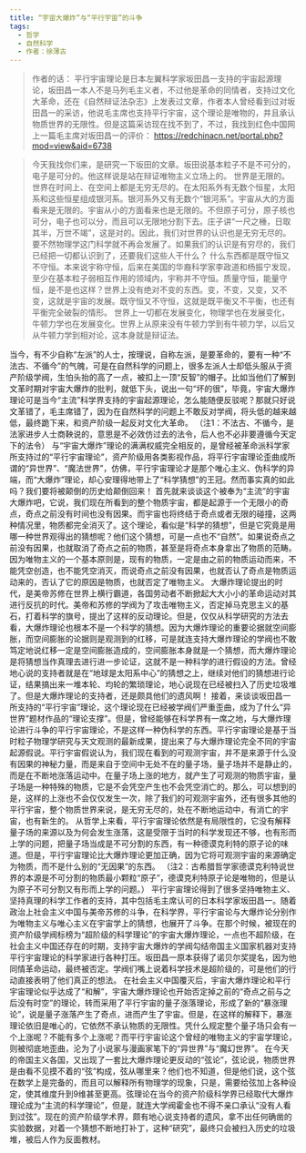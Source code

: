 ```yaml
---
title: “宇宙大爆炸”与“平行宇宙”的斗争
tags:
  - 哲学
  - 自然科学
  - 作者：徐薄古
---
```


> 作者的话：
> 平行宇宙理论是日本左翼科学家坂田昌一支持的宇宙起源理论，坂田昌一本人不是马列毛主义者，不过他是革命的同情者，支持过文化大革命，还在《自然辩证法杂志》上发表过文章，作者本人曾经看到过对坂田昌一的采访，他说毛主席也支持平行宇宙，这个理论是唯物的，并且承认物质世界的无限性。但是这篇采访现在找不到了，不过，我找到红色中国网上一篇毛主席对坂田昌一的评价：
> https://redchinacn.net/portal.php?mod=view&aid=6738

> 今天我找你们来，是研究一下坂田的文章。坂田说基本粒子不是不可分的，电子是可分的。他这样说是站在辩证唯物主义立场上的。
> 世界是无限的。世界在时间上、在空间上都是无穷无尽的。在太阳系外有无数个恒星，太阳系和这些恒星组成银河系。银河系外又有无数个“银河系”。宇宙从大的方面看来是无限的。宇宙从小的方面看来也是无限的。不但原子可分，原子核也可分，电子也可以分，而且可以无限地分割下去。庄子讲“一尺之棰，日取其半，万世不竭”，这是对的。因此，我们对世界的认识也是无穷无尽的。要不然物理学这门科学就不再会发展了。如果我们的认识是有穷尽的，我们已经把一切都认识到了，还要我们这些人干什么？
> 什么东西都是既守恒又不守恒。本来说宇称守恒，后来在美国的华裔科学家李政道和杨振宁发现，至少在基本粒子弱相互作用的领域内，宇称并不守恒。质量守恒，能量守恒，是不是也这样？世界上没有绝对不变的东西。变，不变，又变，又不变，这就是宇宙的发展。既守恒又不守恒，这就是既平衡又不平衡，也还有平衡完全破裂的情形。
> 世界上一切都在发展变化，物理学也在发展变化，牛顿力学也在发展变化。世界上从原来没有牛顿力学到有牛顿力学，以后又从牛顿力学到相对论，这本身就是辩证法。


当今，有不少自称“左派”的人士，按理说，自称左派，是要革命的，要有一种“不法古、不循今”的气魄，可是在自然科学的问题上，很多左派人士却低头服从于资产阶级学阀，生怕头抬的高了一点，被扣上一顶“反智”的帽子。比如当他们了解到文革时期对宇宙大爆炸的批判，就低下头，说出一句“坏的很”，毕竟，宇宙大爆炸理论可是当今“主流”科学界支持的宇宙起源理论，怎么能随便反驳呢？那就只好说文革错了，毛主席错了，因为在自然科学的问题上不敢反对学阀，将头低的越来越低，最终跪下来，和资产阶级一起反对文化大革命。
（注1：不法古、不循今，是法家进步人士商鞅说的，意思是不必效仿过去的法令，后人也不必非要遵循今天定下的法令）
与“宇宙大爆炸”理论的满满权威完全相反的，是曾经被革命派科学家所支持过的“平行宇宙理论”，资产阶级用各类影视作品，将平行宇宙理论歪曲成所谓的“异世界”、“魔法世界”，仿佛，平行宇宙理论才是那个唯心主义、伪科学的异端，而“大爆炸”理论，却心安理得地带上了“科学猜想”的王冠。然而事实真的如此吗？我们要将被颠倒的历史给颠倒回来！
首先就来谈谈这个被奉为“主流”的宇宙大爆炸吧，它说，我们现在所看到的整个物质宇宙，都是起源于一个无限小的奇点，奇点之前没有时间也没有因果。而宇宙也将终结于奇点或者无限的碰撞，这两种情况里，物质都完全消灭了。这个理论，看似是“科学的猜想”，但是它究竟是用哪一种世界观得出的猜想呢？他们这个猜想，可是一点也不“自然”。如果说奇点之前没有因果，也就取消了奇点之前的物质，甚至是将奇点本身拿出了物质的范畴。因为唯物主义的一个基本原则是，现有的物质，一定是由之前的物质运动而来，不能凭空创造，也不能凭空消灭，而说奇点之前没有因果，也就否认了奇点是物质运动来的，否认了它的原因是物质，也就否定了唯物主义。
大爆炸理论提出的时代，是美帝苏修在世界上横行霸道，各国劳动者不断掀起大大小小的革命运动对其进行反抗的时代。美帝和苏修的学阀为了攻击唯物主义，否定掉马克思主义的基石，打着科学的旗号，提出了这样的反动理论。但是，仅仅从科学研究的方法去看，大爆炸理论也根本不是一个科学的猜想。因为大爆炸理论的重要论据就空间膨胀，而空间膨胀的论据则是观测到的红移，可是就连支持大爆炸理论的学阀也不敢笃定地说红移一定是空间膨胀造成的，空间膨胀本身就是一个猜想，而大爆炸理论是将猜想当作真理去进行进一步论证，这就不是一种科学的进行假设的方法。曾经地心说的支持者就是在“地球是太阳系中心”的猜想之上，继续对他们的猜想进行论证，结果搞出来一堆本轮、均轮的繁琐理论，地心说现在已经被扫入了历史垃圾堆了。但是大爆炸理论的支持者，还是颇具他们的遗风啊！
接着，来谈谈坂田昌一所支持的“平行宇宙”理论，这个理论现在已经被学阀们严重歪曲，成为了什么“异世界”题材作品的“理论支撑”。但是，曾经能够在科学界有一席之地，与大爆炸理论进行斗争的平行宇宙理论，不是这样一种伪科学的东西。平行宇宙理论是基于当时粒子物理学研究与天文观测的最新成果，提出来了与大爆炸理论完全不同的宇宙起源假说。平行宇宙假说认为，我们现在看到的可观测宇宙，并不是来源于什么没有因果的神秘力量，而是来自于空间中无处不在的量子场，量子场并不是静止的，而是在不断地涨落运动中。在量子场上涨的地方，就产生了可观测的物质宇宙，量子场是一种特殊的物质，它是不会凭空产生也不会凭空消亡的。那么，可以想到的是，这样的上涨也不会仅仅发生一次，除了我们的可观测宇宙外，还有很多其他的平行宇宙，整个物质世界来说，是无穷无尽的，处在不断地运动中，有消亡的宇宙，也有新生的。
从哲学上来看，平行宇宙理论依然是有局限性的，它没有解释量子场的来源以及为何会发生涨落，这是受限于当时的科学发现还不够，也有形而上学的问题，把量子场当成是不可分割的东西，有一种德谟克利特的原子论的味道。但是，平行宇宙理论比大爆炸理论更加正确，因为它将可观测宇宙的来源确定为物质，而不是什么别的“无因果”的东西。
（注2：古希腊哲学家德谟克利特说世界的本源是不可分割的物质最小颗粒“原子”，德谟克利特原子论是唯物的，但是认为原子不可分割又有形而上学的问题。）
平行宇宙理论得到了很多坚持唯物主义、坚持真理的科学工作者的支持，其中包括毛主席认可的日本科学家坂田昌一。随着政治上社会主义中国与美帝苏修的斗争，在科学界，平行宇宙论与大爆炸论分别作为唯物主义与唯心主义在宇宙学上的猜想，也展开了斗争。在那个时候，被现在的资产阶级学阀标榜为“超阶级的科学理论”的宇宙大爆炸理论，一点也不超阶级，在社会主义中国还存在的时期，支持宇宙大爆炸的学阀勾结帝国主义国家机器对支持平行宇宙理论的科学家进行各种打压。坂田昌一原本获得了诺贝尔奖提名，因为他同情革命运动，最终被否定。学阀们嘴上说着科学技术是超阶级的，可是他们的行动直接表明了他们真正的想法。
在社会主义中国覆灭后，宇宙大爆炸理论和平行宇宙理论似乎达成了“和解”，宇宙大爆炸理论也开始否定掉之前的“奇点之前与之后没有时空”的理论，转而采用了平行宇宙的量子涨落理论，形成了新的“暴涨理论”，说是量子涨落产生了奇点，进而产生了宇宙。但是，在这样的解释下，暴涨理论依旧是唯心的，它依然不承认物质的无限性。凭什么规定整个量子场只会有一个上涨呢？不能有多个上涨呢？而平行宇宙论这个曾经的唯物主义的宇宙学理论，则被彻底地歪曲，沦为了小说家与漫画家笔下的“异世界”与“魔幻世界”。
在今天的帝国主义各国，又出现了一套比大爆炸理论更反动的“弦论”，弦论说，物质世界是由看不见摸不着的“弦”构成，弦从哪里来？他们也不知道，但是他们说，这个弦在数学上是完备的，而且可以解释所有物理学的现象，只是，需要给弦加上各种设定，使其维度升到9维甚至更高。弦理论在当今的资产阶级科学界已经取代大爆炸理论成为“主流的科学理论”，但是，就连大学阀霍金也不得不亲口承认“没有人看到过弦”。现在的资产阶级学术界，颇有地心说支持者的遗风，拿不出任何确凿的实验数据，对着一个猜想不断地打补丁，这种“研究”，最终只会被扫入历史的垃圾堆，被后人作为反面教材。
